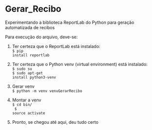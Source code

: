 # Gerar_Recibo
Experimentando a biblioteca ReportLab do Python para geração automatizada de recibos

Para execução do arquivo, deve-se:

1. Ter certeza que o ReportLab está instalado: <br />
<code>$ pip install reportlab </code>

2. Ter certeza que o Python venv (virtual environment) está instalado: <br />
<code>$ sudo su </code> <br />
<code>$ sudo apt-get install python3-venv </code>

3. Gerar venv <br />
<code>$ python -m venv venvGerarRecibo </code>

4. Montar a venv <br />
<code>$ cd bin/ </code> <br />
<code> $ source activate </code>

5. Pronto, se chegou até aqui, deu tudo certo
